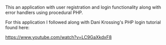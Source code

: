 This an application with user registration and login functionality along with error handlers using procedural PHP.

For this application I followed along with Dani Krossing's PHP login tutorial found here:

 https://www.youtube.com/watch?v=LC9GaXkdxF8
